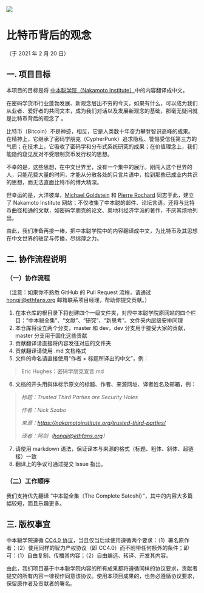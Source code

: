 ![](https://travis-ci.com/btc-study/Bitcoin-ideas-Chinese-based-on-Nakamoto-Institute.svg?branch=main)
# 比特币背后的观念

（于 2021 年 2 月 20 日）

## 一. 项目目标

本项目的目标是将 [中本聪学院（Nakamoto Institute）](https://nakamotoinstitute.org/)中的内容翻译成中文。

在密码学货币行业蓬勃发展、新观念层出不穷的今天，如果有什么，可以成为我们从业者、爱好者的共同文本，成为我们对话以及发展新观念的基础，那毫无疑问就是比特币背后的观念了 。

比特币（Bitcoin）不是神迹，相反，它是人类数十年奋力攀登智识高峰的成果。在精神上，它继承了密码学朋克（CypherPunk）追求隐私、警惕受信任第三方的气质；在技术上，它吸收了密码学和分布式系统研究的成果；在价值理念上，我们能隐约窥见反对不受限制货币发行权的思想。

不幸的是，这些思想，在中文世界里，没有一个集中的展厅。刚闯入这个世界的人，只能花费大量的时间，才能从分散各处的只言片语中，捡到那些已成业内共识的思想，而无法直面比特币的博大精深。

但幸运的是，大洋彼岸，[Michael Goldstein](http://bitstein.org/) 和 [Pierre Rochard](https://lightningpowerusers.com/home/) 同志于此，建立了 Nakamoto Institute 网站；不仅收集了中本聪的邮件、论坛言语，还将与比特币曲径相通的文献，如密码学朋克的论文、奥地利经济学派的著作，不厌其烦地列出。

由此，我们准备再接一棒，把中本聪学院中的内容翻译成中文，为比特币及其思想在中文世界的驻足与传播，尽绵薄之力。

## 二. 协作流程说明

### （一）协作流程

（注意：如果你不熟悉 GitHub 的 Pull Request 流程，请通过 hongji@ethfans.org 邮箱联系项目经理，帮助你提交贡献。）

1. 在本仓库的根目录下将创建四个一级文件夹，对应中本聪学院原网站的四个栏目：“中本聪全集”、“文献”、“研究”、“新思考”。文件夹内层级安排同理
2. 本仓库将设立两个分支，master 和 dev，dev 分支用于接受大家的贡献，master 分支用于固化这些贡献
3. 贡献翻译请直接将内容发往对应的文件夹
4. 贡献翻译请使用 .md 文档格式
5. 文件的命名请直接使用“作者 + 标题所译出的中文”，例：

>Eric Hughes：密码学朋克宣言.md

6. 文档的开头用斜体标示原文的标题、作者、来源网址、译者姓名及邮箱，例：

> *标题：Trusted Third Parties are Security Holes*
>
> *作者：Nick Szabo*
>
> *来源：https://nakamotoinstitute.org/trusted-third-parties/*
>
> *译者：阿剑（hongji@ethfans.org）*

7. 请使用 markdown 语法，保证译本与来源的格式（标题、粗体、斜体、超链接）一致
8. 翻译上的争议可通过提交 Issue 指出。

### （二）工作顺序

我们支持优先翻译 “中本聪全集（The Complete Satoshi）”，其中的内容大多篇幅较短，而且乐趣更多。

## 三. 版权事宜

中本聪学院遵循 [CC4.0 协议](https://creativecommons.org/licenses/by-sa/4.0/)，当且仅当后续使用遵循两个要求：（1）署名原作者；（2）使用同样的智力产权协议（即 CC4.0）而不附带任何额外的条件；即可：（1）自由复制、传播其内容；（2）自由编选、转译、开发其内容。

由此，我们项目基于中本聪学院内容的所有成果都将遵循同样的协议要求，贡献者提交的所有内容一律视作同意该协议。使用本项目成果的，也务必遵循协议要求，保留原作者及贡献者的署名。

